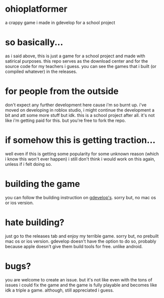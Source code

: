 # ohioplatformer
 
 a crappy game i made in gdevelop for a school project

# so basically...
as i said above, this is just a game for a school project and made with satirical purposes. this repo serves as the download center and for the source code for my teachers i guess. you can see the games that i built (or compiled whatever) in the releases.

# for people from the outside
don't expect any further development here cause i'm so burnt up. i've moved on developing in roblox studio, i might continue the development a bit and att some more stuff but idk. this is a school project after all. it's not like i'm getting paid for this. but you're free to fork the repo.

# if somehow this is getting traction...
well even if this is getting some popularity for some unknown reason (which i know this won't ever happen) i still don't think i would work on this again, unless if i felt doing so.

# building the game
you can follow the building instruction on [gdevelop's](https://wiki.gdevelop.io/). sorry but, no mac os or ios version.

# hate building?
just go to the releases tab and enjoy my terrible game. sorry but, no prebuilt mac os or ios version. gdevelop doesn't have the option to do so, probably because apple doesn't give them build tools for free. unlike android.

# bugs?
you are welcome to create an issue. but it's not like even with the tons of issues i could fix the game and the game is fully playable and becomes like idk a triple a game. although, still appreciated i guess.
